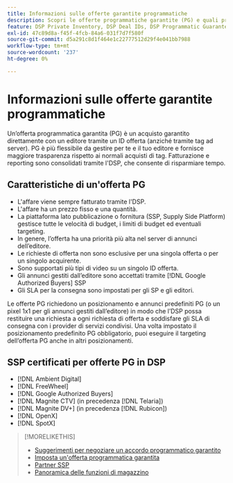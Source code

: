 ```yaml
---
title: Informazioni sulle offerte garantite programmatiche
description: Scopri le offerte programmatiche garantite (PG) e quali provider di servizi condivisi sono certificati per fornirle.
feature: DSP Private Inventory, DSP Deal IDs, DSP Programmatic Guaranteed Deals
exl-id: 47c89d8a-f45f-4fcb-84a6-031f7d7f580f
source-git-commit: d5a291c8d1f464e1c22777512d29f4e041bb7988
workflow-type: tm+mt
source-wordcount: '237'
ht-degree: 0%

---
```


# Informazioni sulle offerte garantite programmatiche

Un’offerta programmatica garantita (PG) è un acquisto garantito direttamente con un editore tramite un ID offerta (anziché tramite tag ad server). PG è più flessibile da gestire per te e il tuo editore e fornisce maggiore trasparenza rispetto ai normali acquisti di tag. Fatturazione e reporting sono consolidati tramite l&#39;DSP, che consente di risparmiare tempo.

## Caratteristiche di un&#39;offerta PG

* L&#39;affare viene sempre fatturato tramite l&#39;DSP.
* L&#39;affare ha un prezzo fisso e una quantità.
* La piattaforma lato pubblicazione o fornitura (SSP, Supply Side Platform) gestisce tutte le velocità di budget, i limiti di budget ed eventuali targeting.
* In genere, l’offerta ha una priorità più alta nel server di annunci dell’editore.
* Le richieste di offerta non sono esclusive per una singola offerta o per un singolo acquirente.
* Sono supportati più tipi di video su un singolo ID offerta.
* Gli annunci gestiti dall’editore sono accettati tramite [!DNL Google Authorized Buyers] SSP
* Gli SLA per la consegna sono impostati per gli SP e gli editori.

Le offerte PG richiedono un posizionamento e annunci predefiniti PG (o un pixel 1x1 per gli annunci gestiti dall’editore) in modo che l’DSP possa restituire una richiesta a ogni richiesta di offerta e soddisfare gli SLA di consegna con i provider di servizi condivisi. Una volta impostato il posizionamento predefinito PG obbligatorio, puoi eseguire il targeting dell’offerta PG anche in altri posizionamenti.

## SSP certificati per offerte PG in DSP

* [!DNL Ambient Digital]
* [!DNL FreeWheel]
* [!DNL Google Authorized Buyers]
* [!DNL Magnite CTV] (in precedenza [!DNL Telaria])
* [!DNL Magnite DV+] (in precedenza [!DNL Rubicon])
* [!DNL OpenX]
* [!DNL SpotX]

>[!MORELIKETHIS]
>
>* [Suggerimenti per negoziare un accordo programmatico garantito](/help/dsp/inventory/programmatic-guaranteed-tips.md)
>* [Imposta un&#39;offerta programmatica garantita](programmatic-guaranteed-set-up.md)
>* [Partner SSP](ssp-partners.md)
>* [Panoramica delle funzioni di magazzino](inventory-overview.md)
